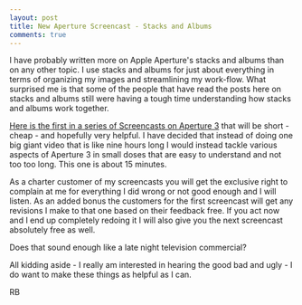 ```yaml
---
layout: post
title: New Aperture Screencast - Stacks and Albums
comments: true
---
```

I have probably written more on Apple Aperture's stacks and albums than on any other topic. I use stacks and albums for just about everything in terms of organizing my images and streamlining my work-flow. What surprised me is that some of the people that have read the posts here on stacks and albums still were having a tough time understanding how stacks and albums work together.

<a href="http://photo.rwboyer.com/aperture-3-screencasts/">Here is the first in a series of Screencasts on Aperture 3</a> that will be short - cheap - and hopefully very helpful. I have decided that instead of doing one big giant video that is like nine hours long I would instead tackle various aspects of Aperture 3 in small doses that are easy to understand and not too too long. This one is about 15 minutes.

As a charter customer of my screencasts you will get the exclusive right to complain at me for everything I did wrong or not good enough and I will listen. As an added bonus the customers for the first screencast will get any revisions I make to that one based on their feedback free. If you act now and I end up completely redoing it I will also give you the next screencast absolutely free as well.

Does that sound enough like a late night television commercial?

All kidding aside - I really am interested in hearing the good bad and ugly - I do want to make these things as helpful as I can.

RB